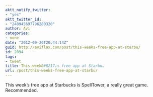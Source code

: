 ```yaml
---
aktt_notify_twitter:
- "yes"
aktt_twitter_id:
- "248945697796280320"
author: Avi
categories:
- none
date: "2012-09-20T20:44:14Z"
guid: http://aviflax.com/post/this-weeks-free-app-at-starbu/
id: 2094
tags:
- tweet
title: This week&#8217;s free app at Starbu…
url: /post/this-weeks-free-app-at-starbu/
---
```

This week&#8217;s free app at Starbucks is SpellTower, a really great game. Recommended.